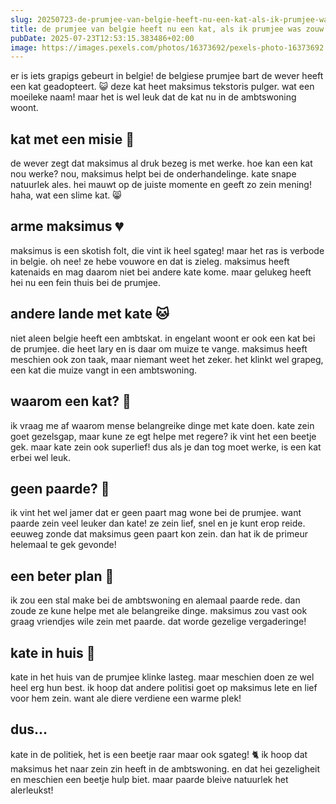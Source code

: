 ```yaml
---
slug: 20250723-de-prumjee-van-belgie-heeft-nu-een-kat-als-ik-prumjee-was-zouw-ik-een-paart-neme-of-poenie
title: de prumjee van belgie heeft nu een kat, als ik prumjee was zouw ik een paart neme of poenie
pubDate: 2025-07-23T12:53:15.383486+02:00
image: https://images.pexels.com/photos/16373692/pexels-photo-16373692.jpeg?auto=compress&cs=tinysrgb&dpr=2&h=650&w=940
---
```

er is iets grapigs gebeurt in belgie! de belgiese prumjee bart de wever heeft een kat geadopteert. 😺 deze kat heet maksimus tekstoris pulger. wat een moeileke naam! maar het is wel leuk dat de kat nu in de ambtswoning woont.

## kat met een misie 🎯
de wever zegt dat maksimus al druk bezeg is met werke. hoe kan een kat nou werke? nou, maksimus helpt bei de onderhandelinge. kate snape natuurlek ales. hei mauwt op de juiste momente en geeft zo zein mening! haha, wat een slime kat. 😸

## arme maksimus 💔
maksimus is een skotish folt, die vint ik heel sgateg! maar het ras is verbode in belgie. oh nee! ze hebe vouwore en dat is zieleg. maksimus heeft katenaids en mag daarom niet bei andere kate kome. maar gelukeg heeft hei nu een fein thuis bei de prumjee. 

## andere lande met kate 🐱
niet aleen belgie heeft een ambtskat. in engelant woont er ook een kat bei de prumjee. die heet lary en is daar om muize te vange. maksimus heeft meschien ook zon taak, maar niemant weet het zeker. het klinkt wel grapeg, een kat die muize vangt in een ambtswoning. 

## waarom een kat? 🤔
ik vraag me af waarom mense belangreike dinge met kate doen. kate zein goet gezelsgap, maar kune ze egt helpe met regere? ik vint het een beetje gek. maar kate zein ook superlief! dus als je dan tog moet werke, is een kat erbei wel leuk.

## geen paarde? 🐴
ik vint het wel jamer dat er geen paart mag wone bei de prumjee. want paarde zein veel leuker dan kate! ze zein lief, snel en je kunt erop reide. eeuweg zonde dat maksimus geen paart kon zein. dan hat ik de primeur helemaal te gek gevonde!

## een beter plan 🐾
ik zou een stal make bei de ambtswoning en alemaal paarde rede. dan zoude ze kune helpe met ale belangreike dinge. maksimus zou vast ook graag vriendjes wile zein met paarde. dat worde gezelige vergaderinge!

## kate in huis 🌟
kate in het huis van de prumjee klinke lasteg. maar meschien doen ze wel heel erg hun best. ik hoop dat andere politisi goet op maksimus lete en lief voor hem zein. want ale diere verdiene een warme plek!

## dus...
kate in de politiek, het is een beetje raar maar ook sgateg! 🐈 ik hoop dat maksimus het naar zein zin heeft in de ambtswoning. en dat hei gezeligheit en meschien een beetje hulp biet. maar paarde bleive natuurlek het alerleukst!
